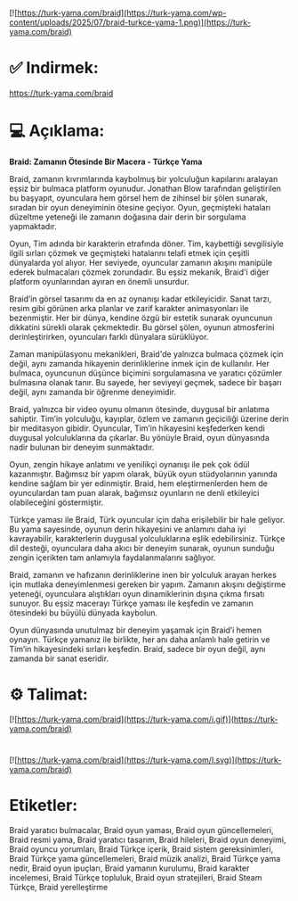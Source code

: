 [![https://turk-yama.com/braid](https://turk-yama.com/wp-content/uploads/2025/07/braid-turkce-yama-1.png)](https://turk-yama.com/braid)
# ✅ Indirmek:
https://turk-yama.com/braid
# 💻 Açıklama:
**Braid: Zamanın Ötesinde Bir Macera - Türkçe Yama**

Braid, zamanın kıvrımlarında kaybolmuş bir yolculuğun kapılarını aralayan eşsiz bir bulmaca platform oyunudur. Jonathan Blow tarafından geliştirilen bu başyapıt, oyunculara hem görsel hem de zihinsel bir şölen sunarak, sıradan bir oyun deneyiminin ötesine geçiyor. Oyun, geçmişteki hataları düzeltme yeteneği ile zamanın doğasına dair derin bir sorgulama yapmaktadır.

Oyun, Tim adında bir karakterin etrafında döner. Tim, kaybettiği sevgilisiyle ilgili sırları çözmek ve geçmişteki hatalarını telafi etmek için çeşitli dünyalarda yol alıyor. Her seviyede, oyuncular zamanın akışını manipüle ederek bulmacaları çözmek zorundadır. Bu eşsiz mekanik, Braid'i diğer platform oyunlarından ayıran en önemli unsurdur.

Braid’in görsel tasarımı da en az oynanışı kadar etkileyicidir. Sanat tarzı, resim gibi görünen arka planlar ve zarif karakter animasyonları ile bezenmiştir. Her bir dünya, kendine özgü bir estetik sunarak oyuncunun dikkatini sürekli olarak çekmektedir. Bu görsel şölen, oyunun atmosferini derinleştirirken, oyuncuları farklı dünyalara sürüklüyor.

Zaman manipülasyonu mekanikleri, Braid'de yalnızca bulmaca çözmek için değil, aynı zamanda hikayenin derinliklerine inmek için de kullanılır. Her bulmaca, oyuncunun düşünce biçimini sorgulamasına ve yaratıcı çözümler bulmasına olanak tanır. Bu sayede, her seviyeyi geçmek, sadece bir başarı değil, aynı zamanda bir öğrenme deneyimidir.

Braid, yalnızca bir video oyunu olmanın ötesinde, duygusal bir anlatıma sahiptir. Tim’in yolculuğu, kayıplar, özlem ve zamanın geçiciliği üzerine derin bir meditasyon gibidir. Oyuncular, Tim’in hikayesini keşfederken kendi duygusal yolculuklarına da çıkarlar. Bu yönüyle Braid, oyun dünyasında nadir bulunan bir deneyim sunmaktadır.

Oyun, zengin hikaye anlatımı ve yenilikçi oynanışı ile pek çok ödül kazanmıştır. Bağımsız bir yapım olarak, büyük oyun stüdyolarının yanında kendine sağlam bir yer edinmiştir. Braid, hem eleştirmenlerden hem de oyunculardan tam puan alarak, bağımsız oyunların ne denli etkileyici olabileceğini göstermiştir.

Türkçe yaması ile Braid, Türk oyuncular için daha erişilebilir bir hale geliyor. Bu yama sayesinde, oyunun derin hikayesini ve anlamını daha iyi kavrayabilir, karakterlerin duygusal yolculuklarına eşlik edebilirsiniz. Türkçe dil desteği, oyunculara daha akıcı bir deneyim sunarak, oyunun sunduğu zengin içerikten tam anlamıyla faydalanmalarını sağlıyor.

Braid, zamanın ve hafızanın derinliklerine inen bir yolculuk arayan herkes için mutlaka deneyimlenmesi gereken bir yapım. Zamanın akışını değiştirme yeteneği, oyunculara alıştıkları oyun dinamiklerinin dışına çıkma fırsatı sunuyor. Bu eşsiz macerayı Türkçe yaması ile keşfedin ve zamanın ötesindeki bu büyülü dünyada kaybolun. 

Oyun dünyasında unutulmaz bir deneyim yaşamak için Braid’i hemen oynayın. Türkçe yamanız ile birlikte, her anı daha anlamlı hale getirin ve Tim’in hikayesindeki sırları keşfedin. Braid, sadece bir oyun değil, aynı zamanda bir sanat eseridir.
# ⚙️ Talimat:
[![https://turk-yama.com/braid](https://turk-yama.com/i.gif)](https://turk-yama.com/braid)
#
[![https://turk-yama.com/braid](https://turk-yama.com/l.svg)](https://turk-yama.com/braid)
# Etiketler:
Braid yaratıcı bulmacalar, Braid oyun yaması, Braid oyun güncellemeleri, Braid resmi yama, Braid yaratıcı tasarım, Braid hileleri, Braid oyun deneyimi, Braid oyuncu yorumları, Braid Türkçe içerik, Braid sistem gereksinimleri, Braid Türkçe yama güncellemeleri, Braid müzik analizi, Braid Türkçe yama nedir, Braid oyun ipuçları, Braid yamanın kurulumu, Braid karakter incelemesi, Braid Türkçe topluluk, Braid oyun stratejileri, Braid Steam Türkçe, Braid yerelleştirme


